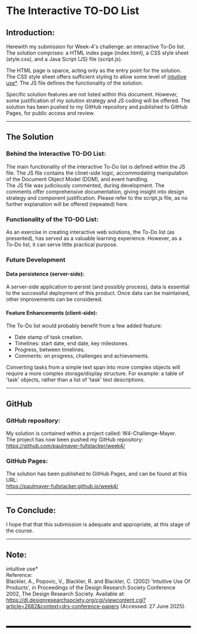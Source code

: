# The Interactive TO-DO List

## Introduction:

Herewith my submission for Week-4's challenge: an interactive To-Do list. The solution comprises: a HTML index page (index.html), a CSS style sheet (style.css), and a Java Script (JS) file (script.js).

The HTML page is sparce, acting only as the entry point for the solution. The CSS style sheet offers sufficient styling to allow some level of [intuitive use*](#note). The JS file defines the functionality of the solution.

Specific solution features are not listed within this document. However, some justification of my solution strategy and JS coding will be offered.
The solution has been pushed to my GitHub repository and published to GitHub Pages, for public access and review.

---

## The Solution

### Behind the Interactive TO-DO List:

The main functionality of the interactive To-Do list is defined within the JS file. The JS file contains the clinet-side logic, accommodating manipulation of the Document Object Model (DOM), and event handling.  
The JS file was judiciously commented, during development. The comments offer comprehensive documentation, giving insight into design strategy and component justification. Please refer to the script.js file, as no further explanation will be offered (repeated) here.  

### Functionality of the TO-DO List:

As an exercise in creating interactive web solutions, the To-Do list (as presented), has served as a valuable learning experience. However, as a To-Do list, it can serve little practical purpose.

### Future Development

#### Data persistence (server-side):
A server-side application to persist (and possibly process), data is essential to the successful deployment of this product. Once data can be maintained, other improvements can be considered.

#### Feature Enhancements (client-side):

The To-Do list would probably benefit from a few added feature:
- Date stamp of task creation.
- Timelines: start date, end date, key milestones.
- Progress, between timelines.
- Comments: on progress, challenges and achievements.

Converting tasks from a simple text span into more complex objects will require a more complex storage/display structure. For example: a table of 'task' objects, rather than a list of 'task' text descriptions.

---

## GitHub

### GitHub repository:

My solution is contained within a project called: W4-Challenge-Mayer.  
The project has now been pushed my GitHub repository: https://github.com/paulmayer-fullstacker/week4/


### GitHub Pages:

The solution has been published to GitHub Pages, and can be found at this URL:  
https://paulmayer-fullstacker.github.io/week4/

---

## To Conclude:

I hope that that this submission is adequate and appropriate, at this stage of the course.

---

## Note:
intuitive use*  
Reference:  
Blackler, A., Popovic, V., Blackler, R. and Blackler, C. (2002) 'Intuitive Use Of Products', in Proceedings of the Design Research Society Conference 2002, The Design Research Society. 
Available at: https://dl.designresearchsociety.org/cgi/viewcontent.cgi?article=2682&context=drs-conference-papers (Accessed: 27 June 2025).

<br/>

<hr style="height: 5px; background-color: black; border: none;">
